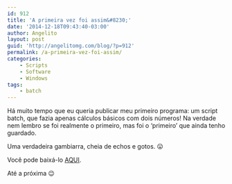 ```yaml
---
id: 912
title: 'A primeira vez foi assim&#8230;'
date: '2014-12-18T09:43:40-03:00'
author: Angelito
layout: post
guid: 'http://angelitomg.com/blog/?p=912'
permalink: /a-primeira-vez-foi-assim/
categories:
    - Scripts
    - Software
    - Windows
tags:
    - batch
---
```


Há muito tempo que eu queria publicar meu primeiro programa: um script batch, que fazia apenas cálculos básicos com dois números! Na verdade nem lembro se foi realmente o primeiro, mas foi o ‘primeiro’ que ainda tenho guardado.

Uma verdadeira gambiarra, cheia de echos e gotos. 😛

Você pode baixá-lo [AQUI](https://angelitomg.github.io/downloads/calculator.zip).

Até a próxima 😉